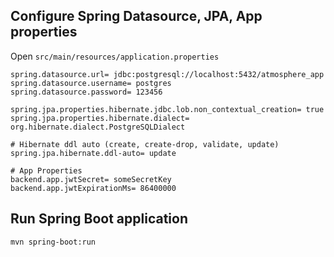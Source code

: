 
## Configure Spring Datasource, JPA, App properties
Open `src/main/resources/application.properties`

```
spring.datasource.url= jdbc:postgresql://localhost:5432/atmosphere_app
spring.datasource.username= postgres
spring.datasource.password= 123456

spring.jpa.properties.hibernate.jdbc.lob.non_contextual_creation= true
spring.jpa.properties.hibernate.dialect= org.hibernate.dialect.PostgreSQLDialect

# Hibernate ddl auto (create, create-drop, validate, update)
spring.jpa.hibernate.ddl-auto= update

# App Properties
backend.app.jwtSecret= someSecretKey
backend.app.jwtExpirationMs= 86400000
```

## Run Spring Boot application
```
mvn spring-boot:run
```
